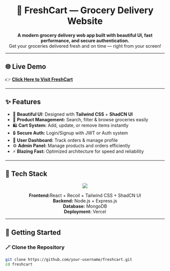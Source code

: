 <h1 align="center">🛒 FreshCart — Grocery Delivery Website</h1>

<p align="center">
  <b>A modern grocery delivery web app built with beautiful UI, fast performance, and secure authentication.</b><br>
  Get your groceries delivered fresh and on time — right from your screen!
</p>

---

## 🌐 Live Demo  
👉 **[Click Here to Visit FreshCart](https://your-live-link.vercel.app)**  

---

## ✨ Features

- 🥦 **Beautiful UI:** Designed with **Tailwind CSS** + **ShadCN UI**  
- 🧾 **Product Management:** Search, filter & browse groceries easily  
- 🛍️ **Cart System:** Add, update, or remove items instantly  
- 🔒 **Secure Auth:** Login/Signup with JWT or Auth system  
- 👤 **User Dashboard:** Track orders & manage profile  
- ⚙️ **Admin Panel:** Manage products and orders efficiently  
- ⚡ **Blazing Fast:** Optimized architecture for speed and reliability  

---

## 🧰 Tech Stack

<p align="center">
  <img src="https://skillicons.dev/icons?i=react,tailwind,express,nodejs,mongodb,vercel" />
</p>

<p align="center">
  <b>Frontend:</b>React + Recoil + Tailwind CSS + ShadCN UI<br>
  <b>Backend:</b> Node.js + Express.js<br>
  <b>Database:</b> MongoDB<br>
  <b>Deployment:</b> Vercel
</p>

---

## 🏁 Getting Started

### 🪄 Clone the Repository
```bash
git clone https://github.com/your-username/freshcart.git
cd freshcart

